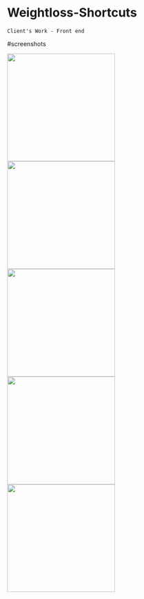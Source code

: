 # Weightloss-Shortcuts
` Client's Work - Front end `
                                                                            
#screenshots

<a href="http://i.imgur.com/i93tIx4.png"><img src="http://i.imgur.com/i93tIx4.png" align="left" width="250"></a>
<a href="http://i.imgur.com/SwlLVhQ.png"><img src="http://i.imgur.com/SwlLVhQ.png" align="left" width="250"></a>
<a href="http://i.imgur.com/y39dOfI.png"><img src="http://i.imgur.com/y39dOfI.png" align="left" width="250"></a>
<a href="http://i.imgur.com/SefVihx.png"><img src="http://i.imgur.com/SefVihx.png" align="left" width="250"></a>
<a href="http://i.imgur.com/FXEATB2.png"><img src="http://i.imgur.com/FXEATB2.png" align="left" width="250"></a>
